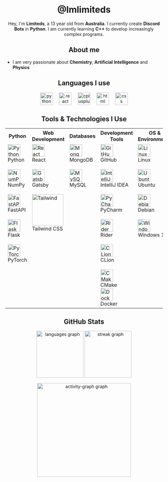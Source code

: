 <h1 align="center">@Imlimiteds</h1>
<p align="center">Hey, I'm <strong>Limiteds</strong>, a 13 year old from <strong>Australia</strong>. I currently create <strong>Discord Bots</strong> in <strong>Python</strong>. I am currently learning <strong>C++</strong> to develop increasingly complex programs.</p>
<h2 align="center">About me</h2>
<p align="center">
<ul>
  <li> I am very passionate about <strong> Chemistry</strong>, <strong> Artificial Intelligence</strong> and <strong>Physics</strong>
</ul>
</p>
<h2 align="center">Languages I use</h2>
<p align="center">
  <img src="https://cdn.jsdelivr.net/gh/devicons/devicon/icons/python/python-original.svg" height="40" alt="python logo" />
  <img width="12" />
  <img src="https://cdn.jsdelivr.net/gh/devicons/devicon/icons/react/react-original.svg" height="40" alt="react logo" />
  <img width="12" />
  <img src="https://cdn.jsdelivr.net/gh/devicons/devicon/icons/cplusplus/cplusplus-original.svg" height="40" alt="cplusplus logo" />
  <img width="12" />
  <img src="https://cdn.jsdelivr.net/gh/devicons/devicon/icons/html5/html5-original.svg" height="40" alt="html logo" />
  <img width="12" />
  <img src="https://cdn.jsdelivr.net/gh/devicons/devicon@latest/icons/css3/css3-original.svg" height="40" alt="css logo" </p>
<h2 align="center">Tools & Technologies I Use</h2>
<table align="center">
  <tr>
    <th>Python</th>
    <th>Web Development</th>
    <th>Databases</th>
    <th>Development Tools</th>
    <th>OS & Environments</th>
    <th>Other Tools</th>
  </tr>
  <tr valign="top">
    <td>
      <img src="https://cdn.jsdelivr.net/gh/devicons/devicon/icons/python/python-original.svg" width="40" height="40" alt="Python" />
      <br>Python <br>
      <br>
      <img src="https://cdn.jsdelivr.net/gh/devicons/devicon/icons/numpy/numpy-original.svg" width="40" height="40" alt="NumPy" />
      <br>NumPy <br>
      <br>
      <img src="https://cdn.jsdelivr.net/gh/devicons/devicon/icons/fastapi/fastapi-original.svg" width="40" height="40" alt="FastAPI" />
      <br>FastAPI <br>
      <br>
      <img src="https://cdn.jsdelivr.net/gh/devicons/devicon/icons/flask/flask-original.svg" width="40" height="40" alt="Flask" />
      <br>Flask <br>
      <br>
      <img src="https://cdn.jsdelivr.net/gh/devicons/devicon/icons/pytorch/pytorch-original.svg" width="40" height="40" alt="PyTorch" />
      <br>PyTorch
    </td>
    <td>
      <img src="https://cdn.jsdelivr.net/gh/devicons/devicon/icons/react/react-original.svg" width="40" height="40" alt="React" />
      <br>React <br>
      <br>
      <img src="https://cdn.jsdelivr.net/gh/devicons/devicon/icons/gatsby/gatsby-original.svg" width="40" height="40" alt="Gatsby" />
      <br>Gatsby <br>
      <br>
      <img src="https://cdn.jsdelivr.net/gh/devicons/devicon/icons/tailwindcss/tailwindcss-original-wordmark.svg" height="100" alt="Tailwind" />
      <br>Tailwind CSS
    </td>
    <td>
      <img src="https://cdn.jsdelivr.net/gh/devicons/devicon/icons/mongodb/mongodb-original.svg" width="40" height="40" alt="MongoDB" />
      <br>MongoDB <br>
      <br>
      <img src="https://cdn.jsdelivr.net/gh/devicons/devicon/icons/mysql/mysql-original.svg" width="40" height="40" alt="MySQL" />
      <br>MySQL
    </td>
    <td>
      <img src="https://cdn.jsdelivr.net/gh/devicons/devicon/icons/github/github-original.svg" width="40" height="40" alt="GitHub" />
      <br>GitHub <br>
      <br>
      <img src="https://cdn.jsdelivr.net/gh/devicons/devicon/icons/intellij/intellij-original.svg" width="40" height="40" alt="IntelliJ" />
      <br>IntelliJ IDEA <br>
      <br>
      <img src="https://cdn.jsdelivr.net/gh/devicons/devicon/icons/pycharm/pycharm-original.svg" width="40" height="40" alt="PyCharm" />
      <br>PyCharm <br>
      <br>
      <img src="https://cdn.jsdelivr.net/gh/devicons/devicon/icons/rider/rider-original.svg" width="40" height="40" alt="Rider" />
      <br>Rider <br>
      <br>
      <img src="https://cdn.jsdelivr.net/gh/devicons/devicon/icons/clion/clion-original.svg" width="40" height="40" alt="CLion" />
      <br>CLion <br>
      <br>
      <img src="https://cdn.jsdelivr.net/gh/devicons/devicon/icons/cmake/cmake-original.svg" width="40" height="40" alt="CMake" />
      <br>CMake
      <br>
      <img src="https://cdn.jsdelivr.net/gh/devicons/devicon/icons/docker/docker-original.svg" width="40" height="40" alt="Docker" />
      <br>Docker
    </td>
    <td>
      <img src="https://cdn.jsdelivr.net/gh/devicons/devicon/icons/linux/linux-original.svg" width="40" height="40" alt="Linux" />
      <br>Linux <br>
      <br>
      <img src="https://cdn.jsdelivr.net/gh/devicons/devicon/icons/ubuntu/ubuntu-plain.svg" width="40" height="40" alt="Ubuntu" />
      <br>Ubuntu <br>
      <br>
      <img src="https://cdn.jsdelivr.net/gh/devicons/devicon/icons/debian/debian-original.svg" width="40" height="40" alt="Debian" />
      <br>Debian <br>
      <br>
      <img src="https://cdn.jsdelivr.net/gh/devicons/devicon/icons/windows8/windows8-original.svg" width="40" height="40" alt="Windows 11" />
      <br>Windows 11
    </td>
    <td>
      <img src="https://cdn.jsdelivr.net/gh/devicons/devicon/icons/kaggle/kaggle-original.svg" width="40" height="40" alt="Kaggle" />
      <br>Kaggle <br>
      <br>
      <img src="https://cdn.jsdelivr.net/gh/devicons/devicon/icons/qt/qt-original.svg" width="40" height="40" alt="Qt" />
      <br>Qt <br>
      <br>
      <img src="https://cdn.jsdelivr.net/gh/devicons/devicon/icons/jasmine/jasmine-original.svg" width="40" height="40" alt="Jasmine" />
      <br>Jasmine
    </td>
  </tr>
</table>
<h2 align="center">GitHub Stats</h2>
<p align="center">
  <img src="https://github-readme-stats.vercel.app/api/top-langs?username=ImLimiteds&locale=en&hide_title=true&layout=compact&card_width=320&langs_count=4&theme=github_dark&hide_border=true&order=2&custom_title=My%20Top%20Languages..." height="150" alt="languages graph" />
  <img src="https://streak-stats.demolab.com?user=ImLimiteds&locale=en&mode=daily&theme=github_dark&hide_border=true&border_radius=5&order=3" height="150" alt="streak graph" />
</p>
<p align="center">
  <img src="https://github-readme-activity-graph.vercel.app/graph?username=ImLimiteds&radius=16&theme=github-dark&area=true&order=5&hide_border=true&hide_title=true&custom_title=My%20Contributions" height="300" alt="activity-graph graph" />
</p>
